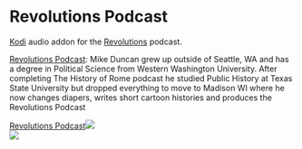 Revolutions Podcast
=============================

<a href="www.kodi.tv">Kodi</a> audio addon for the <a href="https://www.revolutionspodcast.com/">Revolutions</a> podcast.<br>

<a href="https://www.revolutionspodcast.com/">Revolutions Podcast</a>: Mike Duncan grew up outside of Seattle, WA and has a degree in Political Science from Western Washington University. After completing The History of Rome podcast he studied Public History at Texas State University but dropped everything to move to Madison WI where he now changes diapers, writes short cartoon histories and produces the Revolutions Podcast<br>

<a href="www.revolutionspodcast.com">Revolutions Podcast<img src="https://ssl-static.libsyn.com/p/assets/3/4/5/f/345fbd6a253649c0/RevolutionsLogo_V2.jpg"><br>
<a href="http://www.kodi.tv"><img src="https://kodi.tv/sites/default/files/page/field_image/about--devices.jpg">
